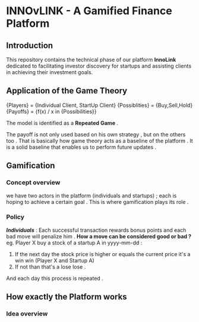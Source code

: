 # INNOvLINK - A Gamified Finance Platform

## Introduction
This repository contains the technical phase of our platform **InnoLink** dedicated to facilitating investor discovery for startups and assisting clients in achieving their investment goals. 

## Application of the Game Theory 
{Players} = {Individual Client, StartUp Client}
{Possiblities} = {Buy,Sell,Hold}
{Payoffs} = {f(x) / x in {Possibilities}}

The model is identified as a **Repeated Game** .

The payoff is not only used based on his own strategy , but on the others too .
That is basically how game theory acts as a baseline of the platform .
It is a solid baseline that enables us to perform future updates .

## Gamification
### Concept overview
we have two actors in the platform (individuals and startups) ; each is hoping to achieve a certain goal .
This is where gamification plays its role .
### Policy
***Individuals*** : Each successful transaction rewards bonus points and each bad move will penalize him .
**How a move can be considered good or bad ?** 
eg. Player X buy a stock of a startup A in yyyy-mm-dd :
1. If the next day the stock price is higher or equals the current price it's a win win (Player X and Startup A)
2. If not than that's a lose lose .

And each day this process is repeated .

## How exactly the Platform works
### Idea overview